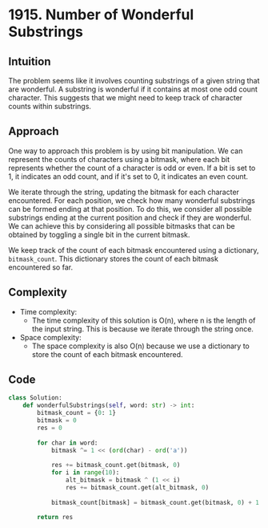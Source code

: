 # 1915. Number of Wonderful Substrings
## Intuition
The problem seems like it involves counting substrings of a given string that are wonderful. A substring is wonderful if it contains at most one odd count character. This suggests that we might need to keep track of character counts within substrings.

## Approach
One way to approach this problem is by using bit manipulation. We can represent the counts of characters using a bitmask, where each bit represents whether the count of a character is odd or even. If a bit is set to 1, it indicates an odd count, and if it's set to 0, it indicates an even count.

We iterate through the string, updating the bitmask for each character encountered. For each position, we check how many wonderful substrings can be formed ending at that position. To do this, we consider all possible substrings ending at the current position and check if they are wonderful. We can achieve this by considering all possible bitmasks that can be obtained by toggling a single bit in the current bitmask.

We keep track of the count of each bitmask encountered using a dictionary, `bitmask_count`. This dictionary stores the count of each bitmask encountered so far.

## Complexity
- Time complexity:
    - The time complexity of this solution is O(n), where n is the length of the input string. This is because we iterate through the string once.
- Space complexity:
    - The space complexity is also O(n) because we use a dictionary to store the count of each bitmask encountered.

## Code
```python
class Solution:
    def wonderfulSubstrings(self, word: str) -> int:
        bitmask_count = {0: 1}
        bitmask = 0
        res = 0
        
        for char in word:
            bitmask ^= 1 << (ord(char) - ord('a'))
            
            res += bitmask_count.get(bitmask, 0)
            for i in range(10):
                alt_bitmask = bitmask ^ (1 << i)
                res += bitmask_count.get(alt_bitmask, 0)
            
            bitmask_count[bitmask] = bitmask_count.get(bitmask, 0) + 1

        return res
```
